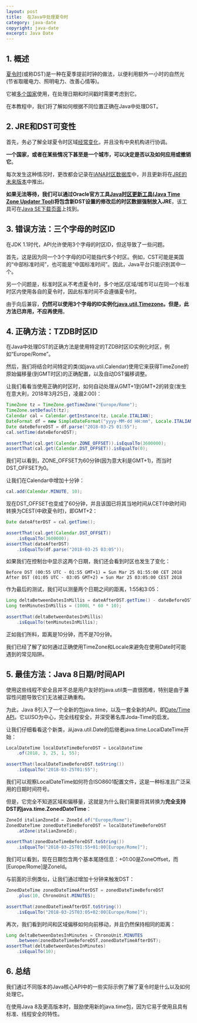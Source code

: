 ```yaml
---
layout: post
title:  在Java中处理夏令时
category: java-date
copyright: java-date
excerpt: Java Date
---
```


## 1. 概述

[夏令时](https://en.wikipedia.org/wiki/Daylight_saving_time)(或称DST)是一种在夏季提前时钟的做法，以便利用额外一小时的自然光(节省取暖电力、照明电力、改善心情等)。

它被[多个国家](https://en.wikipedia.org/wiki/Daylight_saving_time_by_country)使用，在处理日期和时间戳时需要考虑到它。

在本教程中，我们将了解如何根据不同位置正确在Java中处理DST。

## 2. JRE和DST可变性

首先，务必了解全球夏令时区域[经常变化](http://www.oracle.com/technetwork/java/javase/dst-faq-138158.html#change)，并且没有中央机构进行协调。

**一个国家，或者在某些情况下甚至是一个城市，可以决定是否以及如何应用或撤销它**。

每次发生这种情况时，更改都会记录在[IANA时区数据库](http://www.iana.org/time-zones)中，并且更新将在[JRE的未来版本](http://www.oracle.com/technetwork/java/javase/tzdata-versions-138805.html)中推出。

**如果无法等待，我们可以通过Oracle官方工具[Java时区更新工具(Java Time Zone Updater Tool)](http://www.oracle.com/technetwork/java/javase/documentation/timezones-137583.html)将包含新DST设置的修改后的时区数据强制放入JRE**，该工具可在[Java SE下载页面](http://www.oracle.com/technetwork/java/javase/downloads/index.html)上找到。

## 3. 错误方法：三个字母的时区ID

在JDK 1.1时代，API允许使用3个字母的时区ID，但这导致了一些问题。

首先，这是因为同一个3个字母的ID可能指代多个时区。例如，CST可能是美国的“中部标准时间”，也可能是“中国标准时间”。因此，Java平台只能识别其中一个。

另一个问题是，标准时区从不考虑夏令时，多个地区/区域/城市可以在同一个标准时区内使用各自的夏令时，因此标准时间不会遵循夏令时。

由于向后兼容，**仍然可以使用3个字母的ID实例化[java.util.Timezone](https://docs.oracle.com/en/java/javase/21/docs/api/java.base/java/util/TimeZone.html)。但是，此方法已弃用，不应再使用**。

## 4. 正确方法：TZDB时区ID

在Java中处理DST的正确方法是使用特定的TZDB时区ID实例化时区，例如“Europe/Rome”。

然后，我们将结合时间特定的类(如java.util.Calendar)使用它来获得TimeZone的原始偏移量(到GMT时区)的正确配置，以及自动DST偏移调整。

让我们看看当使用正确的时区时，如何自动处理从GMT+1到GMT+2的转变(发生在意大利，2018年3月25日，凌晨2:00)：

```java
TimeZone tz = TimeZone.getTimeZone("Europe/Rome");
TimeZone.setDefault(tz);
Calendar cal = Calendar.getInstance(tz, Locale.ITALIAN);
DateFormat df = new SimpleDateFormat("yyyy-MM-dd HH:mm", Locale.ITALIAN);
Date dateBeforeDST = df.parse("2018-03-25 01:55");
cal.setTime(dateBeforeDST);
 
assertThat(cal.get(Calendar.ZONE_OFFSET)).isEqualTo(3600000);
assertThat(cal.get(Calendar.DST_OFFSET)).isEqualTo(0);
```

我们可以看到，ZONE_OFFSET为60分钟(因为意大利是GMT+1)，而当时DST_OFFSET为0。

让我们在Calendar中增加十分钟：

```java
cal.add(Calendar.MINUTE, 10);
```

现在DST_OFFSET也变成了60分钟，并且该国已将其当地时间从CET(中欧时间)转换为CEST(中欧夏令时)，即GMT+2：

```java
Date dateAfterDST = cal.getTime();
 
assertThat(cal.get(Calendar.DST_OFFSET))
    .isEqualTo(3600000);
assertThat(dateAfterDST)
    .isEqualTo(df.parse("2018-03-25 03:05"));
```

如果我们在控制台中显示这两个日期，我们还会看到时区也发生了变化：

```text
Before DST (00:55 UTC - 01:55 GMT+1) = Sun Mar 25 01:55:00 CET 2018
After DST (01:05 UTC - 03:05 GMT+2) = Sun Mar 25 03:05:00 CEST 2018
```

作为最后的测试，我们可以测量两个日期之间的距离，1:55和3:05：

```java
Long deltaBetweenDatesInMillis = dateAfterDST.getTime() - dateBeforeDST.getTime();
Long tenMinutesInMillis = (1000L * 60 * 10);
 
assertThat(deltaBetweenDatesInMillis)
    .isEqualTo(tenMinutesInMillis);
```

正如我们所料，距离是10分钟，而不是70分钟。

我们已经了解了如何通过正确使用TimeZone和Locale来避免在使用Date时可能遇到的常见陷阱。

## 5. 最佳方法：Java 8日期/时间API

使用这些线程不安全且并不总是用户友好的java.util类一直很困难，特别是由于兼容性问题导致它们无法被正确重构。

为此，Java 8引入了一个全新的包java.time，以及一套全新的API，即[Date/Time API](https://www.baeldung.com/java-8-date-time-intro)。它以ISO为中心，完全线程安全，并深受著名库Joda-Time的启发。

让我们仔细看看这个新类，从java.util.Date的后继者java.time.LocalDateTime开始：

```java
LocalDateTime localDateTimeBeforeDST = LocalDateTime
    .of(2018, 3, 25, 1, 55);
 
assertThat(localDateTimeBeforeDST.toString())
    .isEqualTo("2018-03-25T01:55");
```

我们可以观察LocalDateTime如何符合ISO8601配置文件，这是一种标准且广泛采用的日期时间符号。

但是，它完全不知道区域和偏移量，这就是为什么我们需要将其转换为**完全支持DST的java.time.ZonedDateTime**：

```java
ZoneId italianZoneId = ZoneId.of("Europe/Rome");
ZonedDateTime zonedDateTimeBeforeDST = localDateTimeBeforeDST
    .atZone(italianZoneId);
 
assertThat(zonedDateTimeBeforeDST.toString())
    .isEqualTo("2018-03-25T01:55+01:00[Europe/Rome]");
```

我们可以看到，现在日期包含两个基本尾随信息：+01:00是ZoneOffset，而[Europe/Rome\]是ZoneId。

与前面的示例类似，让我们通过增加十分钟来触发DST：

```java
ZonedDateTime zonedDateTimeAfterDST = zonedDateTimeBeforeDST
    .plus(10, ChronoUnit.MINUTES);
 
assertThat(zonedDateTimeAfterDST.toString())
    .isEqualTo("2018-03-25T03:05+02:00[Europe/Rome]");
```

再次，我们看到时间和区域偏移如何向前移动，并且仍然保持相同的距离：

```java
Long deltaBetweenDatesInMinutes = ChronoUnit.MINUTES
    .between(zonedDateTimeBeforeDST,zonedDateTimeAfterDST);
assertThat(deltaBetweenDatesInMinutes)
    .isEqualTo(10);
```

## 6. 总结

我们通过不同版本的Java核心API中的一些实际示例了解了夏令时是什么以及如何处理它。

在使用Java 8及更高版本时，鼓励使用新的java.time包，因为它易于使用且具有标准、线程安全的特性。